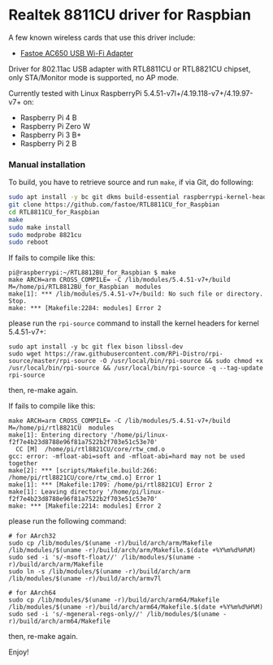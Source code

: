 # Realtek 8811CU driver for Raspbian

A few known wireless cards that use this driver include:
* [Fastoe AC650 USB Wi-Fi Adapter](https://amzn.to/2KR1Lxi)

Driver for 802.11ac USB adapter with RTL8811CU or RTL8821CU chipset, only STA/Monitor mode is supported, no AP mode.

Currently tested with Linux RaspberryPi 5.4.51-v7l+/4.19.118-v7+/4.19.97-v7+ on:
- Raspberry Pi 4 B
- Raspberry Pi Zero W
- Raspberry Pi 3 B+
- Raspberry Pi 2 B

### Manual installation

To build, you have to retrieve source and run `make`, if via Git, do following:
```bash
sudo apt install -y bc git dkms build-essential raspberrypi-kernel-headers
git clone https://github.com/fastoe/RTL8811CU_for_Raspbian
cd RTL8811CU_for_Raspbian
make
sudo make install
sudo modprobe 8821cu
sudo reboot
```

If fails to compile like this:
```
pi@raspberrypi:~/RTL8812BU_for_Raspbian $ make
make ARCH=arm CROSS_COMPILE= -C /lib/modules/5.4.51-v7+/build M=/home/pi/RTL8812BU_for_Raspbian  modules
make[1]: *** /lib/modules/5.4.51-v7+/build: No such file or directory.  Stop.
make: *** [Makefile:2284: modules] Error 2
```
please run the `rpi-source` command to install the kernel headers for kernel 5.4.51-v7+:
```
sudo apt install -y bc git flex bison libssl-dev
sudo wget https://raw.githubusercontent.com/RPi-Distro/rpi-source/master/rpi-source -O /usr/local/bin/rpi-source && sudo chmod +x /usr/local/bin/rpi-source && /usr/local/bin/rpi-source -q --tag-update
rpi-source
```
then, re-make again.

If fails to compile like this:
```
make ARCH=arm CROSS_COMPILE= -C /lib/modules/5.4.51-v7+/build M=/home/pi/rtl8821CU  modules
make[1]: Entering directory '/home/pi/linux-f2f7e4b23d8788e96f81a7522b2f703e51c53e70'
  CC [M]  /home/pi/rtl8821CU/core/rtw_cmd.o
gcc: error: -mfloat-abi=soft and -mfloat-abi=hard may not be used together
make[2]: *** [scripts/Makefile.build:266: /home/pi/rtl8821CU/core/rtw_cmd.o] Error 1
make[1]: *** [Makefile:1709: /home/pi/rtl8821CU] Error 2
make[1]: Leaving directory '/home/pi/linux-f2f7e4b23d8788e96f81a7522b2f703e51c53e70'
make: *** [Makefile:2214: modules] Error 2
```
please run the following command:
```
# for AArch32
sudo cp /lib/modules/$(uname -r)/build/arch/arm/Makefile /lib/modules/$(uname -r)/build/arch/arm/Makefile.$(date +%Y%m%d%H%M)
sudo sed -i 's/-msoft-float//' /lib/modules/$(uname -r)/build/arch/arm/Makefile
sudo ln -s /lib/modules/$(uname -r)/build/arch/arm /lib/modules/$(uname -r)/build/arch/armv7l

# for AArch64
sudo cp /lib/modules/$(uname -r)/build/arch/arm64/Makefile /lib/modules/$(uname -r)/build/arch/arm64/Makefile.$(date +%Y%m%d%H%M)
sudo sed -i 's/-mgeneral-regs-only//' /lib/modules/$(uname -r)/build/arch/arm64/Makefile
```
then, re-make again.

Enjoy!
